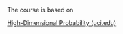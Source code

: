 The course is based on

[High-Dimensional Probability (uci.edu)](https://www.math.uci.edu/~rvershyn/papers/HDP-book/HDP-book.html)

